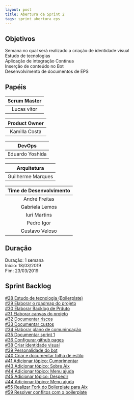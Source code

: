 ```yaml
---
layout: post
title: Abertura da Sprint 2
tags: sprint abertura eps 
---
```


## Objetivos

Semana no qual será realizado a criação de identidade visual<br>
Estudo de tecnologias<br>
Aplicação de integração Contínua<br>
Inserção de conteúdo no Bot<br>
Desenvolvimento de documentos de EPS

## Papéis

| **Scrum Master**|
|:--:|
|Lucas vitor|

|**Product Owner**|
|:--:|
|Kamilla Costa|

|**DevOps**|
|:--:|
|Eduardo Yoshida|

|**Arquitetura**|
|:--:|
|Guilherme Marques|

| Time de Desenvolvimento |
|:--:|
|André Freitas|
|Gabriela Lemos|
|Iuri Martins|
|Pedro Igor|
|Gustavo Veloso|

## Duração

Duração: 1 semana<br>
Início: 18/03/2019<br>
Fim: 23/03/2019


<!--more-->

## Sprint Backlog

[#28 Estudo de tecnologia (Boilerplate)](https://github.com/fga-eps-mds/2019.1-aix/issues/28)<br>
[#29 Elaborar o roadmap do projeto](https://github.com/fga-eps-mds/2019.1-aix/issues/29)<br>
[#30 Elaborar Backlog de Prduto](https://github.com/fga-eps-mds/2019.1-aix/issues/30)<br>
[#31 Elaborar canvas do projeto](https://github.com/fga-eps-mds/2019.1-aix/issues/31)<br>
[#32 Documentar riscos](https://github.com/fga-eps-mds/2019.1-aix/issues/32)<br>
[#33 Documentar custos](https://github.com/fga-eps-mds/2019.1-aix/issues/33)<br>
[#34 Elaborar plano de comunincação](https://github.com/fga-eps-mds/2019.1-aix/issues/34)<br>
[#35 Documentar sprint 1](https://github.com/fga-eps-mds/2019.1-aix/issues/35)<br>
[#36 Configurar github pages](https://github.com/fga-eps-mds/2019.1-aix/issues/36)<br>
[#38 Criar identidade visual](https://github.com/fga-eps-mds/2019.1-aix/issues/38)<br>
[#39 Personalidade do bot](https://github.com/fga-eps-mds/2019.1-aix/issues/39)<br>
[#40 Criar e documentar folha de estilo](https://github.com/fga-eps-mds/2019.1-aix/issues/40)<br>
[#41 Adicionar tópico: Cumprimentar](https://github.com/fga-eps-mds/2019.1-aix/issues/41)<br>
[#43 Adicionar tópico: Sobre Aix](https://github.com/fga-eps-mds/2019.1-aix/issues/43)<br>
[#44 Adicionar tópico: Menu ajuda](https://github.com/fga-eps-mds/2019.1-aix/issues/44)<br>
[#45 Adicionar tópico: Despedir](https://github.com/fga-eps-mds/2019.1-aix/issues/45)<br>
[#44 Adicionar tópico: Menu ajuda](https://github.com/fga-eps-mds/2019.1-aix/issues/40)<br>
[#55 Realizar Fork do Boilerplate para Aix](https://github.com/fga-eps-mds/2019.1-aix/issues/55)<br>
[#59 Resolver conflitos com o boilerplate](https://github.com/fga-eps-mds/2019.1-aix/issues/59)<br>
